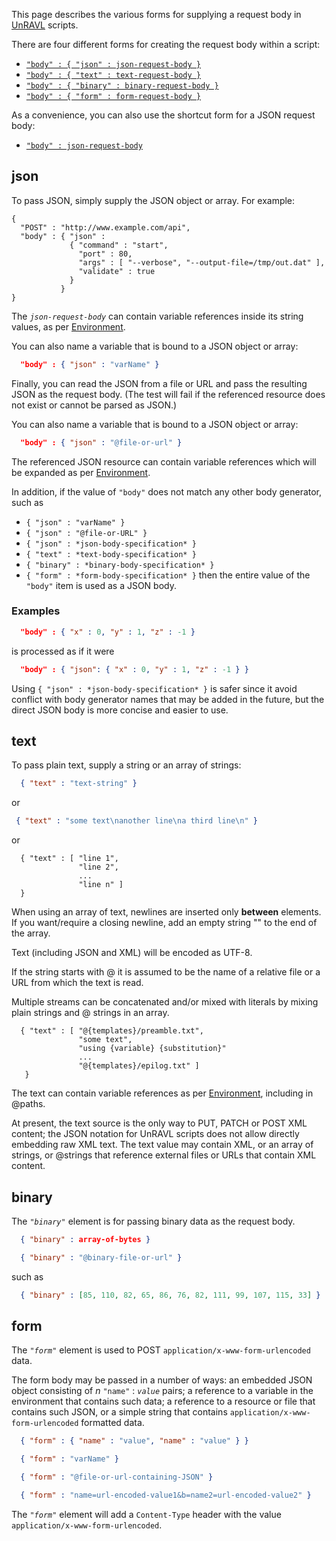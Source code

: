 This page describes the various forms for supplying a request
body in [UnRAVL](Reference.md) scripts.

There are four different forms for creating the request body within a script:

* [`"body" : { "json" : json-request-body }`](#json)
* [`"body" : { "text" : text-request-body }`](#text)
* [`"body" : { "binary" : binary-request-body }`](#binary)
* [`"body" : { "form" : form-request-body }`](#form)

As a convenience, you can also use the shortcut form
for a JSON request body:

* [`"body" : json-request-body`](#json)

## json

To pass JSON, simply supply the JSON object or array. For example:

```
{
  "POST" : "http://www.example.com/api",
  "body" : { "json" :
             { "command" : "start",
               "port" : 80,
               "args" : [ "--verbose", "--output-file=/tmp/out.dat" ],
               "validate" : true
             }
           }
}
```

The *`json-request-body`* can contain variable references
inside its string values, as per
[Environment](Reference.md#Environment).

You can also name a variable that is bound to a JSON object or array:

```JSON
  "body" : { "json" : "varName" }
```

Finally, you can read the JSON from a file or URL and
pass the resulting JSON as the request body. (The test
will fail if the referenced resource does not exist
or cannot be parsed as JSON.)

You can also name a variable that is bound to a JSON object or array:

```JSON
  "body" : { "json" : "@file-or-url" }
```
The referenced JSON resource can contain variable references
which will be expanded as per
[Environment](Reference.md#Environment).

In addition, if the value of `"body"` does not match any other body generator, such as
* `{ "json" : "varName" }`
* `{ "json" : "@file-or-URL" }`
* `{ "json" : *json-body-specification* }`
* `{ "text" : *text-body-specification* }`
* `{ "binary" : *binary-body-specification* }`
* `{ "form" : *form-body-specification* }`
then the entire value of the `"body"` item is used as a JSON body.

### Examples
```JSON
  "body" : { "x" : 0, "y" : 1, "z" : -1 }
```
is processed as if it were
```JSON
  "body" : { "json": { "x" : 0, "y" : 1, "z" : -1 } }
```
Using `{ "json" : *json-body-specification* }` is safer since it avoid conflict with body generator
names that may be added in the future, but the direct JSON body
is more concise and easier to use.

## text

To pass plain text, supply a string or an array of strings:

```JSON
  { "text" : "text-string" }
```

or
```JSON
 { "text" : "some text\nanother line\na third line\n" }
```

or

```
  { "text" : [ "line 1",
               "line 2",
               ...
               "line n" ]
  }
```

When using an array of text, newlines are inserted only **between** elements.
If you want/require a closing newline, add an empty string "" to the end of the array.

Text (including JSON and XML) will be encoded as UTF-8.

If the string starts with @ it is assumed to be the name of a relative file or a URL
from which the text is read.

Multiple streams can be concatenated and/or mixed with
literals by mixing plain strings and @ strings in an array.

```
  { "text" : [ "@{templates}/preamble.txt",
               "some text",
               "using {variable} {substitution}"
               ...
               "@{templates}/epilog.txt" ]
   }
```

The text can contain variable references as per
[Environment](Reference.md#Environment), including in @paths.

At present, the text source is the only way to PUT, PATCH or POST XML content;
the JSON notation for UnRAVL scripts does not allow directly embedding raw XML text.
The text value may contain XML, or an array of strings, or @strings that reference
external files or URLs that contain XML content.

## binary

The *`"binary"`* element is for passing binary data as the request body.

```JSON
  { "binary" : array-of-bytes }
```
```JSON
  { "binary" : "@binary-file-or-url" }
```

such as
```JSON
  { "binary" : [85, 110, 82, 65, 86, 76, 82, 111, 99, 107, 115, 33] }
```

## form

The *`"form"`* element is used to POST
`application/x-www-form-urlencoded`
data.

The form body may be passed in a number of ways:
an embedded JSON object consisting of *n* `"name"` : *`value`* pairs;
a reference to a variable in the environment that contains
such data; a reference to a resource or file that contains
such JSON, or a simple string that contains
`application/x-www-form-urlencoded` formatted data.
```JSON
  { "form" : { "name" : "value", "name" : "value" } }
```
```JSON
  { "form" : "varName" }
```
```JSON
  { "form" : "@file-or-url-containing-JSON" }
```
```JSON
  { "form" : "name=url-encoded-value1&b=name2=url-encoded-value2" }
```

The *`"form"`* element will add a
`Content-Type` header with the value
`application/x-www-form-urlencoded`.
